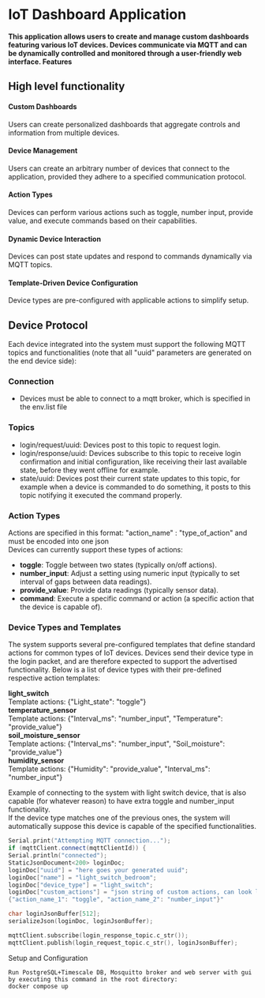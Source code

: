 # IoT Dashboard Application

**This application allows users to create and manage custom dashboards featuring various IoT devices. Devices
communicate via MQTT and can be dynamically controlled and monitored through a user-friendly web interface.
Features**

## High level functionality

#### Custom Dashboards

Users can create personalized dashboards that aggregate controls and information from multiple devices.

#### Device Management

Users can create an arbitrary number of devices that connect to the application, provided they adhere to a specified
communication protocol.

#### Action Types

Devices can perform various actions such as toggle, number input, provide value, and execute commands based on their
capabilities.

#### Dynamic Device Interaction

Devices can post state updates and respond to commands dynamically via MQTT topics.

#### Template-Driven Device Configuration

Device types are pre-configured with applicable actions to simplify setup.

## Device Protocol

Each device integrated into the system must support the following MQTT topics and functionalities (note that all "uuid"
parameters are generated on the end device side):

### Connection
- Devices must be able to connect to a mqtt broker, which is specified in the env.list file 

### Topics
- login/request/uuid: Devices post to this topic to request login.
- login/response/uuid: Devices subscribe to this topic to receive login confirmation and initial configuration, like
  receiving their last available state, before they went offline for example.
- state/uuid: Devices post their current state updates to this topic, for example when a device is commanded to do
  something, it posts to this topic notifying it executed the command properly.

### Action Types

Actions are specified in this format: "action_name" : "type_of_action" and must be encoded into one json  
Devices can currently support these types of actions:

- **toggle**: Toggle between two states (typically on/off actions).
- **number_input**: Adjust a setting using numeric input (typically to set interval of gaps between data readings).
- **provide_value**: Provide data readings (typically sensor data).
- **command**: Execute a specific command or action (a specific action that the device is capable of).

### Device Types and Templates

The system supports several pre-configured templates that define standard actions for common types of IoT devices.
Devices send their device type in the login packet, and are therefore expected to support the advertised functionality.
Below is a list of device types with their pre-defined respective action templates:
 
**light_switch**  
Template actions: {"Light_state": "toggle"}  
**temperature_sensor**  
Template actions: {"Interval_ms": "number_input", "Temperature": "provide_value"}  
**soil_moisture_sensor**  
Template actions: {"Interval_ms": "number_input", "Soil_moisture": "provide_value"}  
**humidity_sensor**  
Template actions: {"Humidity": "provide_value", "Interval_ms": "number_input"}  

Example of connecting to the system with light switch device, that is also capable (for whatever reason) to have extra toggle and number_input functionality.  
If the device type matches one of the previous ones, the system will automatically suppose this device is capable of the specified functionalities.  


```cpp
Serial.print("Attempting MQTT connection...");
if (mqttClient.connect(mqttClientId)) {
Serial.println("connected");
StaticJsonDocument<200> loginDoc;
loginDoc["uuid"] = "here goes your generated uuid";
loginDoc["name"] = "light_switch_bedroom";
loginDoc["device_type"] = "light_switch";
loginDoc["custom_actions"] = "json string of custom actions, can look like this or can be empty ->
{"action_name_1": "toggle", "action_name_2": "number_input"}"

char loginJsonBuffer[512];
serializeJson(loginDoc, loginJsonBuffer);

mqttClient.subscribe(login_response_topic.c_str());
mqttClient.publish(login_request_topic.c_str(), loginJsonBuffer);
```

Setup and Configuration

    Run PostgreSQL+Timescale DB, Mosquitto broker and web server with gui by executing this command in the root directory: 
    docker compose up
